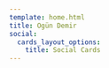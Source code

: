 ```yaml
---
template: home.html
title: Ogün Demir
social:
  cards_layout_options:
    title: Social Cards
---
```

